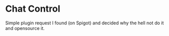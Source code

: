 # Chat Control
Simple plugin request I found (on Spigot) and decided why the hell not do it and opensource it.